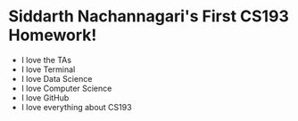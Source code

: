# Siddarth Nachannagari's First CS193 Homework!

- I love the TAs
- I love Terminal
- I love Data Science
- I love Computer Science
- I love GitHub
- I love everything about CS193
